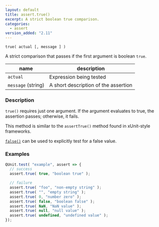 ```yaml
---
layout: default
title: assert.true()
excerpt: A strict boolean true comparison.
categories:
  - assert
version_added: "2.11"
---
```


`true( actual [, message ] )`

A strict comparison that passes if the first argument is boolean `true`.

| name | description |
|------|-------------|
| `actual` | Expression being tested |
| `message` (string) | A short description of the assertion |

### Description

`true()` requires just one argument. If the argument evaluates to true, the assertion passes; otherwise, it fails.

This method is similar to the `assertTrue()` method found in xUnit-style frameworks.

[`false()`](./false.md) can be used to explicitly test for a false value.

### Examples

```js
QUnit.test( "example", assert => {
  // success
  assert.true( true, "boolean true" );

  // failure
  assert.true( "foo", "non-empty string" );
  assert.true( "", "empty string" );
  assert.true( 0, "number zero" );
  assert.true( false, "boolean false" );
  assert.true( NaN, "NaN value" );
  assert.true( null, "null value" );
  assert.true( undefined, "undefined value" );
});
```

